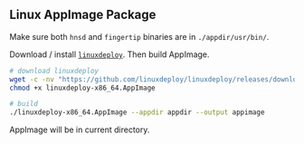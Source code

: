 ## Linux AppImage Package

Make sure both `hnsd` and `fingertip` binaries are in `./appdir/usr/bin/`.

Download / install [`linuxdeploy`](https://github.com/linuxdeploy/linuxdeploy).
Then build AppImage.

```sh
# download linuxdeploy
wget -c -nv "https://github.com/linuxdeploy/linuxdeploy/releases/download/continuous/linuxdeploy-x86_64.AppImage"
chmod +x linuxdeploy-x86_64.AppImage

# build
./linuxdeploy-x86_64.AppImage --appdir appdir --output appimage
```

AppImage will be in current directory.
